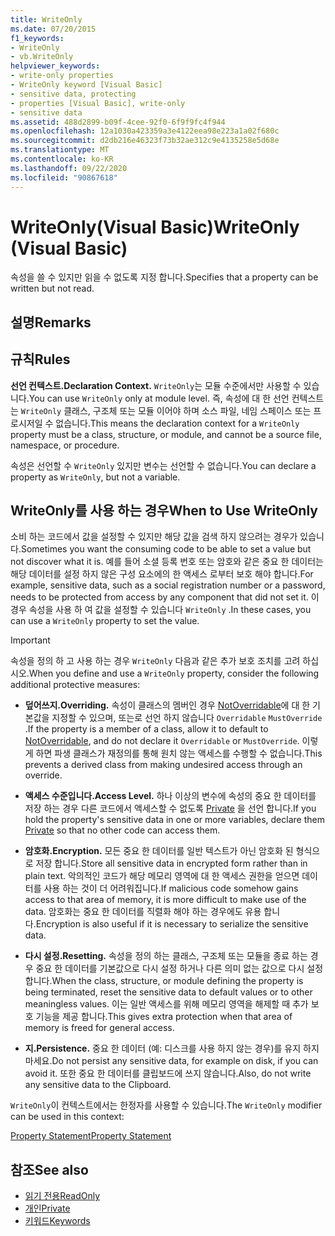 ```yaml
---
title: WriteOnly
ms.date: 07/20/2015
f1_keywords:
- WriteOnly
- vb.WriteOnly
helpviewer_keywords:
- write-only properties
- WriteOnly keyword [Visual Basic]
- sensitive data, protecting
- properties [Visual Basic], write-only
- sensitive data
ms.assetid: 488d2899-b09f-4cee-92f0-6f9f9fc4f944
ms.openlocfilehash: 12a1030a423359a3e4122eea98e223a1a02f680c
ms.sourcegitcommit: d2db216e46323f73b32ae312c9e4135258e5d68e
ms.translationtype: MT
ms.contentlocale: ko-KR
ms.lasthandoff: 09/22/2020
ms.locfileid: "90867618"
---
```

# <a name="writeonly-visual-basic"></a><span data-ttu-id="2567b-102">WriteOnly(Visual Basic)</span><span class="sxs-lookup"><span data-stu-id="2567b-102">WriteOnly (Visual Basic)</span></span>

<span data-ttu-id="2567b-103">속성을 쓸 수 있지만 읽을 수 없도록 지정 합니다.</span><span class="sxs-lookup"><span data-stu-id="2567b-103">Specifies that a property can be written but not read.</span></span>  
  
## <a name="remarks"></a><span data-ttu-id="2567b-104">설명</span><span class="sxs-lookup"><span data-stu-id="2567b-104">Remarks</span></span>  
  
## <a name="rules"></a><span data-ttu-id="2567b-105">규칙</span><span class="sxs-lookup"><span data-stu-id="2567b-105">Rules</span></span>  

 <span data-ttu-id="2567b-106">**선언 컨텍스트.**</span><span class="sxs-lookup"><span data-stu-id="2567b-106">**Declaration Context.**</span></span> <span data-ttu-id="2567b-107">`WriteOnly`는 모듈 수준에서만 사용할 수 있습니다.</span><span class="sxs-lookup"><span data-stu-id="2567b-107">You can use `WriteOnly` only at module level.</span></span> <span data-ttu-id="2567b-108">즉, 속성에 대 한 선언 컨텍스트는 `WriteOnly` 클래스, 구조체 또는 모듈 이어야 하며 소스 파일, 네임 스페이스 또는 프로시저일 수 없습니다.</span><span class="sxs-lookup"><span data-stu-id="2567b-108">This means the declaration context for a `WriteOnly` property must be a class, structure, or module, and cannot be a source file, namespace, or procedure.</span></span>  
  
 <span data-ttu-id="2567b-109">속성은 선언할 수 `WriteOnly` 있지만 변수는 선언할 수 없습니다.</span><span class="sxs-lookup"><span data-stu-id="2567b-109">You can declare a property as `WriteOnly`, but not a variable.</span></span>  
  
## <a name="when-to-use-writeonly"></a><span data-ttu-id="2567b-110">WriteOnly를 사용 하는 경우</span><span class="sxs-lookup"><span data-stu-id="2567b-110">When to Use WriteOnly</span></span>  

 <span data-ttu-id="2567b-111">소비 하는 코드에서 값을 설정할 수 있지만 해당 값을 검색 하지 않으려는 경우가 있습니다.</span><span class="sxs-lookup"><span data-stu-id="2567b-111">Sometimes you want the consuming code to be able to set a value but not discover what it is.</span></span> <span data-ttu-id="2567b-112">예를 들어 소셜 등록 번호 또는 암호와 같은 중요 한 데이터는 해당 데이터를 설정 하지 않은 구성 요소에의 한 액세스 로부터 보호 해야 합니다.</span><span class="sxs-lookup"><span data-stu-id="2567b-112">For example, sensitive data, such as a social registration number or a password, needs to be protected from access by any component that did not set it.</span></span> <span data-ttu-id="2567b-113">이 경우 속성을 사용 하 여 값을 설정할 수 있습니다 `WriteOnly` .</span><span class="sxs-lookup"><span data-stu-id="2567b-113">In these cases, you can use a `WriteOnly` property to set the value.</span></span>  
  
> [!IMPORTANT]
> <span data-ttu-id="2567b-114">속성을 정의 하 고 사용 하는 경우 `WriteOnly` 다음과 같은 추가 보호 조치를 고려 하십시오.</span><span class="sxs-lookup"><span data-stu-id="2567b-114">When you define and use a `WriteOnly` property, consider the following additional protective measures:</span></span>  
  
- <span data-ttu-id="2567b-115">**덮어쓰지.**</span><span class="sxs-lookup"><span data-stu-id="2567b-115">**Overriding.**</span></span> <span data-ttu-id="2567b-116">속성이 클래스의 멤버인 경우 [NotOverridable](notoverridable.md)에 대 한 기본값을 지정할 수 있으며, 또는로 선언 하지 않습니다 `Overridable` `MustOverride` .</span><span class="sxs-lookup"><span data-stu-id="2567b-116">If the property is a member of a class, allow it to default to [NotOverridable](notoverridable.md), and do not declare it `Overridable` or `MustOverride`.</span></span> <span data-ttu-id="2567b-117">이렇게 하면 파생 클래스가 재정의를 통해 원치 않는 액세스를 수행할 수 없습니다.</span><span class="sxs-lookup"><span data-stu-id="2567b-117">This prevents a derived class from making undesired access through an override.</span></span>  
  
- <span data-ttu-id="2567b-118">**액세스 수준입니다.**</span><span class="sxs-lookup"><span data-stu-id="2567b-118">**Access Level.**</span></span> <span data-ttu-id="2567b-119">하나 이상의 변수에 속성의 중요 한 데이터를 저장 하는 경우 다른 코드에서 액세스할 수 없도록 [Private](private.md) 을 선언 합니다.</span><span class="sxs-lookup"><span data-stu-id="2567b-119">If you hold the property's sensitive data in one or more variables, declare them [Private](private.md) so that no other code can access them.</span></span>  
  
- <span data-ttu-id="2567b-120">**암호화.**</span><span class="sxs-lookup"><span data-stu-id="2567b-120">**Encryption.**</span></span> <span data-ttu-id="2567b-121">모든 중요 한 데이터를 일반 텍스트가 아닌 암호화 된 형식으로 저장 합니다.</span><span class="sxs-lookup"><span data-stu-id="2567b-121">Store all sensitive data in encrypted form rather than in plain text.</span></span> <span data-ttu-id="2567b-122">악의적인 코드가 해당 메모리 영역에 대 한 액세스 권한을 얻으면 데이터를 사용 하는 것이 더 어려워집니다.</span><span class="sxs-lookup"><span data-stu-id="2567b-122">If malicious code somehow gains access to that area of memory, it is more difficult to make use of the data.</span></span> <span data-ttu-id="2567b-123">암호화는 중요 한 데이터를 직렬화 해야 하는 경우에도 유용 합니다.</span><span class="sxs-lookup"><span data-stu-id="2567b-123">Encryption is also useful if it is necessary to serialize the sensitive data.</span></span>  
  
- <span data-ttu-id="2567b-124">**다시 설정.**</span><span class="sxs-lookup"><span data-stu-id="2567b-124">**Resetting.**</span></span> <span data-ttu-id="2567b-125">속성을 정의 하는 클래스, 구조체 또는 모듈을 종료 하는 경우 중요 한 데이터를 기본값으로 다시 설정 하거나 다른 의미 없는 값으로 다시 설정 합니다.</span><span class="sxs-lookup"><span data-stu-id="2567b-125">When the class, structure, or module defining the property is being terminated, reset the sensitive data to default values or to other meaningless values.</span></span> <span data-ttu-id="2567b-126">이는 일반 액세스를 위해 메모리 영역을 해제할 때 추가 보호 기능을 제공 합니다.</span><span class="sxs-lookup"><span data-stu-id="2567b-126">This gives extra protection when that area of memory is freed for general access.</span></span>  
  
- <span data-ttu-id="2567b-127">**지.**</span><span class="sxs-lookup"><span data-stu-id="2567b-127">**Persistence.**</span></span> <span data-ttu-id="2567b-128">중요 한 데이터 (예: 디스크를 사용 하지 않는 경우)를 유지 하지 마세요.</span><span class="sxs-lookup"><span data-stu-id="2567b-128">Do not persist any sensitive data, for example on disk, if you can avoid it.</span></span> <span data-ttu-id="2567b-129">또한 중요 한 데이터를 클립보드에 쓰지 않습니다.</span><span class="sxs-lookup"><span data-stu-id="2567b-129">Also, do not write any sensitive data to the Clipboard.</span></span>  
  
 <span data-ttu-id="2567b-130">`WriteOnly`이 컨텍스트에서는 한정자를 사용할 수 있습니다.</span><span class="sxs-lookup"><span data-stu-id="2567b-130">The `WriteOnly` modifier can be used in this context:</span></span>  
  
 [<span data-ttu-id="2567b-131">Property Statement</span><span class="sxs-lookup"><span data-stu-id="2567b-131">Property Statement</span></span>](../statements/property-statement.md)  
  
## <a name="see-also"></a><span data-ttu-id="2567b-132">참조</span><span class="sxs-lookup"><span data-stu-id="2567b-132">See also</span></span>

- [<span data-ttu-id="2567b-133">읽기 전용</span><span class="sxs-lookup"><span data-stu-id="2567b-133">ReadOnly</span></span>](readonly.md)
- [<span data-ttu-id="2567b-134">개인</span><span class="sxs-lookup"><span data-stu-id="2567b-134">Private</span></span>](private.md)
- [<span data-ttu-id="2567b-135">키워드</span><span class="sxs-lookup"><span data-stu-id="2567b-135">Keywords</span></span>](../keywords/index.md)

